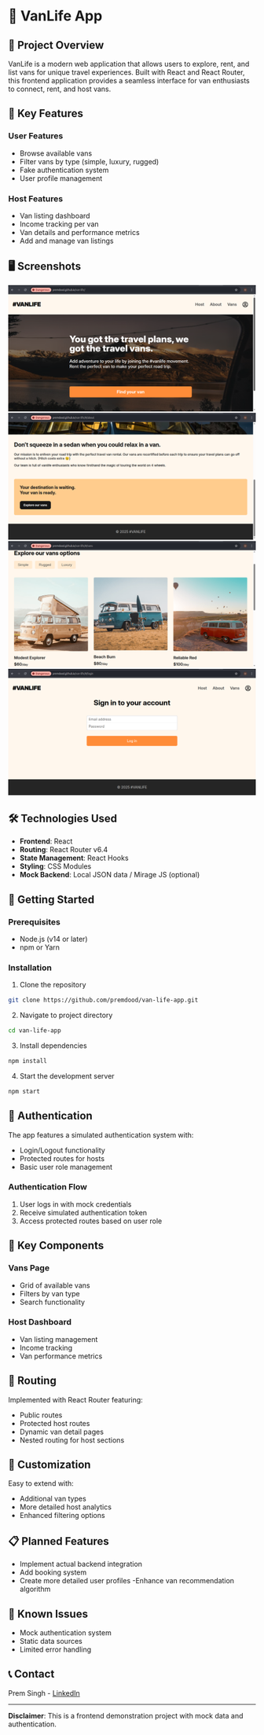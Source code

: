# 🚐 VanLife App

## 📝 Project Overview

VanLife is a modern web application that allows users to explore, rent, and list vans for unique travel experiences. Built with React and React Router, this frontend application provides a seamless interface for van enthusiasts to connect, rent, and host vans.

## 🌟 Key Features

### User Features
- Browse available vans
- Filter vans by type (simple, luxury, rugged)
- Fake authentication system
- User profile management

### Host Features
- Van listing dashboard
- Income tracking per van
- Van details and performance metrics
- Add and manage van listings

## 🖥️ Screenshots

![Landing page](screenshots/image-1.png)
![About page](screenshots/image-2.png)
![Vans page](screenshots/image-3.png)
![Login page](screenshots/image-4.png)

## 🛠️ Technologies Used

- **Frontend**: React
- **Routing**: React Router v6.4
- **State Management**: React Hooks
- **Styling**: CSS Modules
- **Mock Backend**: Local JSON data / Mirage JS (optional)

## 🚀 Getting Started

### Prerequisites
- Node.js (v14 or later)
- npm or Yarn

### Installation

1. Clone the repository
```bash
git clone https://github.com/premdood/van-life-app.git
```

2. Navigate to project directory
```bash
cd van-life-app
```

3. Install dependencies
```bash
npm install
```

4. Start the development server
```bash
npm start
```

## 🔐 Authentication

The app features a simulated authentication system with:
- Login/Logout functionality
- Protected routes for hosts
- Basic user role management

### Authentication Flow
1. User logs in with mock credentials
2. Receive simulated authentication token
3. Access protected routes based on user role

## 🌈 Key Components

### Vans Page
- Grid of available vans
- Filters by van type
- Search functionality

### Host Dashboard
- Van listing management
- Income tracking
- Van performance metrics

## 🚦 Routing

Implemented with React Router featuring:
- Public routes
- Protected host routes
- Dynamic van detail pages
- Nested routing for host sections

## 🔧 Customization

Easy to extend with:
- Additional van types
- More detailed host analytics
- Enhanced filtering options

## 📋 Planned Features

- Implement actual backend integration
- Add booking system
- Create more detailed user profiles
-Enhance van recommendation algorithm

## 🐛 Known Issues

- Mock authentication system
- Static data sources
- Limited error handling

## 📞 Contact

Prem Singh - [LinkedIn](https://www.linkedin.com/in/premdood)

---

**Disclaimer**: This is a frontend demonstration project with mock data and authentication.